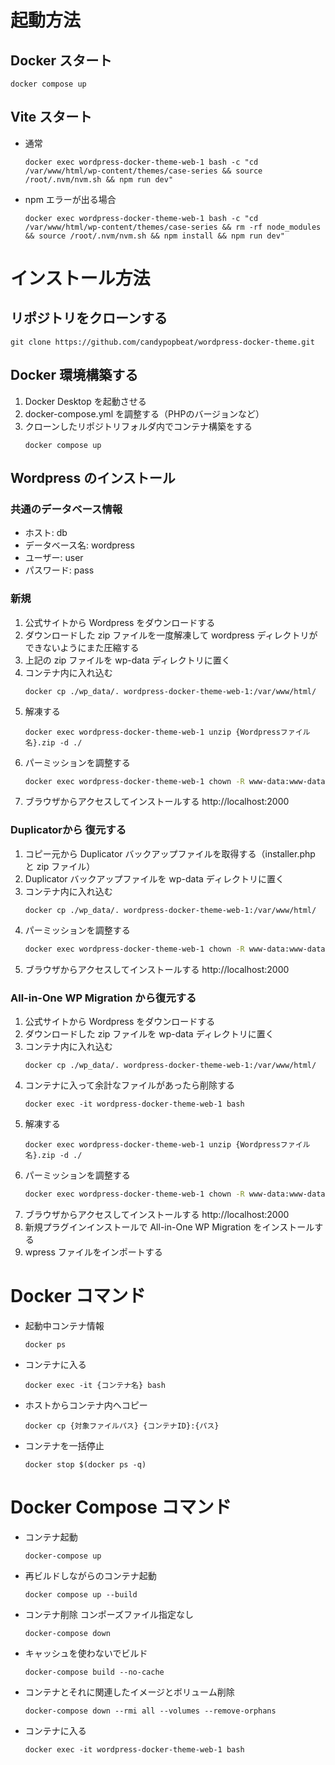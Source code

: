 # 起動方法

## Docker スタート
   ```
   docker compose up
   ```
## Vite スタート
- 通常
   ```
   docker exec wordpress-docker-theme-web-1 bash -c "cd /var/www/html/wp-content/themes/case-series && source /root/.nvm/nvm.sh && npm run dev"
   ```
- npm エラーが出る場合
   ```
   docker exec wordpress-docker-theme-web-1 bash -c "cd /var/www/html/wp-content/themes/case-series && rm -rf node_modules && source /root/.nvm/nvm.sh && npm install && npm run dev"
   ```

# インストール方法

## リポジトリをクローンする
```
git clone https://github.com/candypopbeat/wordpress-docker-theme.git
```
## Docker 環境構築する
1. Docker Desktop を起動させる
2. docker-compose.yml を調整する（PHPのバージョンなど）
3. クローンしたリポジトリフォルダ内でコンテナ構築をする
    ```
    docker compose up
    ```
## Wordpress のインストール
### 共通のデータベース情報
- ホスト: db
- データベース名: wordpress
- ユーザー: user
- パスワード: pass

### 新規
1. 公式サイトから Wordpress をダウンロードする
1. ダウンロードした zip ファイルを一度解凍して wordpress ディレクトリができないようにまた圧縮する
1. 上記の zip ファイルを wp-data ディレクトリに置く
1. コンテナ内に入れ込む
    ```
    docker cp ./wp_data/. wordpress-docker-theme-web-1:/var/www/html/
    ```
1. 解凍する
    ```
    docker exec wordpress-docker-theme-web-1 unzip {Wordpressファイル名}.zip -d ./
    ```
1. パーミッションを調整する
    ```bash
    docker exec wordpress-docker-theme-web-1 chown -R www-data:www-data ./
    ```
1. ブラウザからアクセスしてインストールする
   http://localhost:2000

### Duplicatorから 復元する
1. コピー元から Duplicator バックアップファイルを取得する（installer.php と zip ファイル）
1. Duplicator バックアップファイルを wp-data ディレクトリに置く
1. コンテナ内に入れ込む
    ```
    docker cp ./wp_data/. wordpress-docker-theme-web-1:/var/www/html/
    ```
1. パーミッションを調整する
    ```bash
    docker exec wordpress-docker-theme-web-1 chown -R www-data:www-data ./
    ```
1. ブラウザからアクセスしてインストールする
   http://localhost:2000

### All-in-One WP Migration から復元する
1. 公式サイトから Wordpress をダウンロードする
1. ダウンロードした zip ファイルを wp-data ディレクトリに置く
1. コンテナ内に入れ込む
    ```
    docker cp ./wp_data/. wordpress-docker-theme-web-1:/var/www/html/
    ```
1. コンテナに入って余計なファイルがあったら削除する
    ```
    docker exec -it wordpress-docker-theme-web-1 bash
    ```
1. 解凍する
    ```
    docker exec wordpress-docker-theme-web-1 unzip {Wordpressファイル名}.zip -d ./
    ```
1. パーミッションを調整する
    ```bash
    docker exec wordpress-docker-theme-web-1 chown -R www-data:www-data ./
    ```
1. ブラウザからアクセスしてインストールする
   http://localhost:2000
1. 新規プラグインインストールで All-in-One WP Migration をインストールする
2. wpress ファイルをインポートする

# Docker コマンド
- 起動中コンテナ情報
   ```bash=
   docker ps
   ```
- コンテナに入る
   ```bash=
   docker exec -it {コンテナ名} bash
   ```
- ホストからコンテナ内へコピー
   ```bash=
   docker cp {対象ファイルパス} {コンテナID}:{パス}
   ```
- コンテナを一括停止
   ```bash=
   docker stop $(docker ps -q)
   ```

# Docker Compose コマンド
- コンテナ起動
   ```bash=
   docker-compose up
   ```
- 再ビルドしながらのコンテナ起動
   ```bash=
   docker compose up --build
   ```
- コンテナ削除 コンポーズファイル指定なし
   ```bash=
   docker-compose down
   ```
- キャッシュを使わないでビルド
   ```bash=
   docker-compose build --no-cache
   ```
- コンテナとそれに関連したイメージとボリューム削除
   ```bash=
   docker-compose down --rmi all --volumes --remove-orphans
   ```
- コンテナに入る
    ```
    docker exec -it wordpress-docker-theme-web-1 bash
    ```
